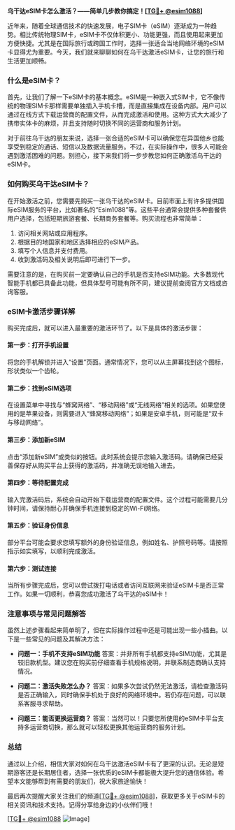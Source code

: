 **乌干达eSIM卡怎么激活？——简单几步教你搞定！[[TG💪+ @esim1088](https://t.me/s/esim1088)]**

近年来，随着全球通信技术的快速发展，电子SIM卡（eSIM）逐渐成为一种趋势。相比传统物理SIM卡，eSIM卡不仅体积更小、功能更强，而且使用起来更加方便快捷。尤其是在国际旅行或跨国工作时，选择一张适合当地网络环境的eSIM卡显得尤为重要。今天，我们就来聊聊如何在乌干达激活eSIM卡，让您的旅行和生活更加顺畅。

### 什么是eSIM卡？

首先，让我们了解一下eSIM卡的基本概念。eSIM是一种嵌入式SIM卡，它不像传统的物理SIM卡那样需要单独插入手机卡槽，而是直接集成在设备内部。用户可以通过在线方式下载运营商的配置文件，从而完成激活和使用。这种方式大大减少了携带实体卡的麻烦，并且支持随时切换不同的运营商和服务计划。

对于前往乌干达的朋友来说，选择一张合适的eSIM卡可以确保您在异国他乡也能享受到稳定的通话、短信以及数据流量服务。不过，在实际操作中，很多人可能会遇到激活困难的问题。别担心，接下来我们将一步步教您如何正确激活乌干达的eSIM卡。

### 如何购买乌干达eSIM卡？

在开始激活之前，您需要先购买一张乌干达的eSIM卡。目前市面上有许多提供国际eSIM服务的平台，比如著名的“Esim1088”等。这些平台通常会提供多种套餐供用户选择，包括短期旅游套餐、长期商务套餐等。购买流程也非常简单：

1. 访问相关网站或应用程序。
2. 根据目的地国家和地区选择相应的eSIM产品。
3. 填写个人信息并支付费用。
4. 收到激活码及相关说明后即可进行下一步。

需要注意的是，在购买前一定要确认自己的手机是否支持eSIM功能。大多数现代智能手机都已具备此功能，但具体型号可能有所不同，建议提前查阅官方文档或咨询客服。

### eSIM卡激活步骤详解

购买完成后，就可以进入最重要的激活环节了。以下是具体的激活步骤：

#### 第一步：打开手机设置
将您的手机解锁并进入“设置”页面。通常情况下，您可以从主屏幕找到这个图标，形状类似一个齿轮。

#### 第二步：找到eSIM选项
在设置菜单中寻找与“蜂窝网络”、“移动网络”或“无线网络”相关的选项。如果您使用的是苹果设备，则需要进入“蜂窝移动网络”；如果是安卓手机，则可能是“双卡与移动网络”。

#### 第三步：添加新eSIM
点击“添加新eSIM”或类似的按钮。此时系统会提示您输入激活码。请确保已经妥善保存好从购买平台上获得的激活码，并准确无误地输入进去。

#### 第四步：等待配置完成
输入完激活码后，系统会自动开始下载运营商的配置文件。这个过程可能需要几分钟时间，请保持耐心并确保手机连接到稳定的Wi-Fi网络。

#### 第五步：验证身份信息
部分平台可能会要求您填写额外的身份验证信息，例如姓名、护照号码等。请按照指示如实填写，以顺利完成激活。

#### 第六步：测试连接
当所有步骤完成后，您可以尝试拨打电话或者访问互联网来验证eSIM卡是否正常工作。如果一切顺利，恭喜您成功激活了乌干达的eSIM卡！

### 注意事项与常见问题解答

虽然上述步骤看起来简单明了，但在实际操作过程中还是可能出现一些小插曲。以下是一些常见的问题及其解决方法：

- **问题一：手机不支持eSIM功能**
  答案：并非所有手机都支持eSIM功能，尤其是较旧款机型。建议您在购买前仔细查看手机规格说明，并联系制造商确认支持情况。

- **问题二：激活失败怎么办？**
  答案：如果多次尝试仍然无法激活，请检查激活码是否正确输入，同时确保手机处于良好的网络环境中。若仍存在问题，可以联系客服寻求帮助。

- **问题三：能否更换运营商？**
  答案：当然可以！只要您所使用的eSIM卡平台支持多运营商切换，那么就可以轻松更换其他运营商的服务计划。

### 总结

通过以上介绍，相信大家对如何在乌干达激活eSIM卡有了更深的认识。无论是短期游客还是长期居住者，选择一张优质的eSIM卡都能极大提升您的通信体验。希望本文能够帮到有需要的朋友们，祝大家旅途愉快！

最后再次提醒大家关注我们的频道[[TG💪+ @esim1088](https://t.me/s/esim1088)]，获取更多关于eSIM卡的相关资讯和技术支持。记得分享给身边的小伙伴们哦！

[[TG💪+ @esim1088](https://t.me/s/esim1088) ![Image](https://i.postimg.cc/4NQfJmqS/Snipaste-2025-05-13-00-14-12.png)]